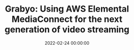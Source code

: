 ---
layout: forward
title: "Grabyo: Using AWS Elemental MediaConnect for the next generation of video streaming"
date: 2022-02-24 00:00:00
target: https://about.grabyo.com/us/next-gen-video-streaming-aws/
targetname: "Grabyo's Engineeering Blog post"
targettitle: "Forwarding you to grabyo.com"
time: 5
message: "My blog post is hosted on Grabyo's website" 
---